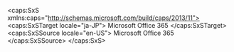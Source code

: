<?xml version="1.0" encoding="utf-8"?>
<caps:SxS xmlns:caps="http://schemas.microsoft.com/build/caps/2013/11">
  <caps:SxSTarget locale="ja-JP">
    <Token xmlns:xlink="http://www.w3.org/1999/xlink">Microsoft Office 365</Token>
  </caps:SxSTarget>
  <caps:SxSSource locale="en-US">
    <Token xmlns:xlink="http://www.w3.org/1999/xlink">Microsoft Office 365</Token>
  </caps:SxSSource>
</caps:SxS>